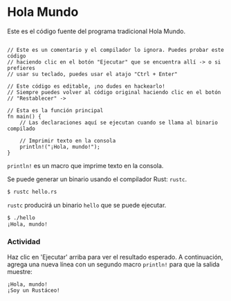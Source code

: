 # Hola Mundo

Este es el código fuente del programa tradicional Hola Mundo.

```rust,editable

// Este es un comentario y el compilador lo ignora. Puedes probar este código
// haciendo clic en el botón "Ejecutar" que se encuentra allí -> o si prefieres
// usar su teclado, puedes usar el atajo "Ctrl + Enter"

// Este código es editable, ¡no dudes en hackearlo!
// Siempre puedes volver al código original haciendo clic en el botón
// "Restablecer" ->

// Esta es la función principal
fn main() {
    // Las declaraciones aquí se ejecutan cuando se llama al binario compilado

    // Imprimir texto en la consola
    println!("¡Hola, mundo!");
}
```

`println!` es un macro <!--[macro][macros]--> que imprime texto en la consola.

Se puede generar un binario usando el compilador Rust: `rustc`.

```bash
$ rustc hello.rs
```

`rustc` producirá un binario `hello` que se puede ejecutar.

```bash
$ ./hello
¡Hola, mundo!
```

### Actividad

Haz clic en 'Ejecutar' arriba para ver el resultado esperado. A continuación,
agrega una nueva línea con un segundo macro `println!` para que la salida
muestre:

```text
¡Hola, mundo!
¡Soy un Rustáceo!
```

[macros]: macros.md
